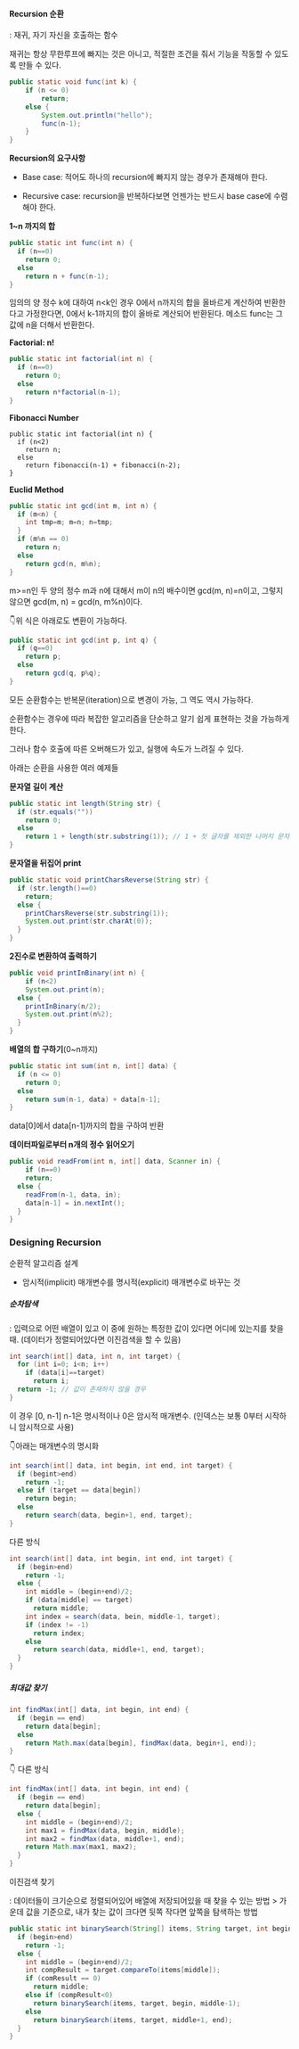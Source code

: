 #### Recursion 순환

: 재귀, 자기 자신을 호출하는 함수



재귀는 항상 무한루프에 빠지는 것은 아니고, 적절한 조건을 줘서 기능을 작동할 수 있도록 만들 수 있다.

```java
public static void func(int k) {
	if (n <= 0)
		return;
	else {
		System.out.println("hello");
		func(n-1);
	}
}
```



**Recursion의 요구사항**

- Base case: 적어도 하나의 recursion에 빠지지 않는 경우가 존재해야 한다.

- Recursive case: recursion을 반복하다보면 언젠가는 반드시 base case에 수렴해야 한다.

  

**1~n 까지의 합**

```java
public static int func(int n) {
  if (n==0)
    return 0;
  else
    return n + func(n-1);
}
```

임의의 양 정수 k에 대하여 n<k인 경우 0에서 n까지의 합을 올바르게 계산하여 반환한다고 가정한다면, 0에서 k-1까지의 합이 올바로 계산되어 반환된다. 메소드 func는 그 값에 n을 더해서 반환한다. 



**Factorial: n!** 

````java
public static int factorial(int n) {
  if (n==0)
    return 0;
  else
    return n*factorial(n-1);
}
````



**Fibonacci Number**

````
public static int factorial(int n) {
  if (n<2)
    return n;
  else
    return fibonacci(n-1) + fibonacci(n-2);
}
````



**Euclid Method**

````java
public static int gcd(int m, int n) {
  if (m<n) {
  	int tmp=m; m=n; n=tmp;
  }
  if (m%n == 0)
  	return n;
  else
    return gcd(n, m%n);
}
````

m>=n인 두 양의 정수 m과 n에 대해서 m이 n의 배수이면 gcd(m, n)=n이고, 그렇지 않으면 gcd(m, n) = gcd(n, m%n)이다. 



👇위 식은 아래로도 변환이 가능하다. 

````java
public static int gcd(int p, int q) {
  if (q==0)
    return p;
  else
    return gcd(q, p%q);
}
````



모든 순환함수는 반복문(iteration)으로 변경이 가능, 그 역도 역시 가능하다.

순환함수는 경우에 따라 복잡한 알고리즘을 단순하고 알기 쉽게 표현하는 것을 가능하게 한다. 

그러나 함수 호출에 따른 오버해드가 있고, 실행에 속도가 느려질 수 있다. 



아래는 순환을 사용한 여러 예제들 



**문자열 길이 계산**

```java
public static int length(String str) {
  if (str.equals(""))
    return 0;
  else
    return 1 + length(str.substring(1)); // 1 + 첫 글자를 제외한 나머지 문자열(반복) 
}
```



**문자열을 뒤집어 print**

````java
public static void printCharsReverse(String str) {
  if (str.length()==0)
    return;
  else {
    printCharsReverse(str.substring(1));
    System.out.print(str.charAt(0));
  }
}
````



**2진수로 변환하여 출력하기**

````java
public void printInBinary(int n) {
	if (n<2)
    System.out.print(n);
  else {
    printInBinary(n/2);
    System.out.print(n%2);
  }
}
````



**배열의 합 구하기**(0~n까지)

````java
public static int sum(int n, int[] data) {
  if (n <= 0)
    return 0;
  else
    return sum(n-1, data) + data[n-1];
}
````

data[0]에서 data[n-1]까지의 합을 구하여 반환



**데이터파일로부터 n개의 정수 읽어오기**

````java
public void readFrom(int n, int[] data, Scanner in) {
	if (n==0)
    return;
  else {
    readFrom(n-1, data, in);
    data[n-1] = in.nextInt();
  }
}
````





### Designing Recursion

순환적 알고리즘 설계 



- 암시적(implicit) 매개변수를 명시적(explicit) 매개변수로 바꾸는 것



##### 순차탐색

: 입력으로 어떤 배열이 있고 이 중에 원하는 특정한 값이 있다면 어디에 있는지를 찾을 때. (데이터가 정렬되어있다면 이진검색을 할 수 있음)

````java
int search(int[] data, int n, int target) {
  for (int i=0; i<n; i++)
    if (data[i]==target)
      return i;
  return -1; // 값이 존재하지 않을 경우
}
````

 이 경우 [0, n-1] n-1은 명시적이나 0은 암시적 매개변수. (인덱스는 보통 0부터 시작하니 암시적으로 사용)



👇아래는 매개변수의 명시화

````java
int search(int[] data, int begin, int end, int target) {
  if (begint>end)
    return -1;
  else if (target == data[begin])
    return begin;
  else
    return search(data, begin+1, end, target);
}
````



다른 방식

````java
int search(int[] data, int begin, int end, int target) {
  if (begin>end) 
    return -1;
  else {
    int middle = (begin+end)/2;
    if (data[middle] == target)
      return middle;
    int index = search(data, bein, middle-1, target);
    if (index != -1)
      return index;
    else
      return search(data, middle+1, end, target);
  }
}
````



##### 최대값 찾기

````java
int findMax(int[] data, int begin, int end) {
  if (begin == end)
    return data[begin];
  else
    return Math.max(data[begin], findMax(data, begin+1, end));
}
````



👇 다른 방식

````java
int findMax(int[] data, int begin, int end) {
  if (begin == end)
    return data[begin];
  else {
    int middle = (begin+end)/2;
    int max1 = findMax(data, begin, middle);
    int max2 = findMax(data, middle+1, end);
    return Math.max(max1, max2);
  }
}
````



이진검색 찾기

: 데이터들이 크기순으로 정렬되어있어 배열에 저장되어있을 때 찾을 수 있는 방법 > 가운데 값을 기준으로, 내가 찾는 값이 크다면 뒷쪽 작다면 앞쪽을 탐색하는 방법

````java
public static int binarySearch(String[] items, String target, int begin, int end) {
  if (begin>end)
    return -1;
  else {
    int middle = (begin+end)/2;
    int compResult = target.compareTo(items[middle]);
    if (comResult == 0)
      return middle;
    else if (compResult<0)
      return binarySearch(items, target, begin, middle-1);
    else
      return binarySearch(items, target, middle+1, end);
  }
}
````

